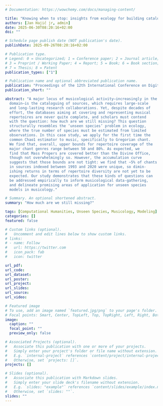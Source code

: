```yaml
---
# Documentation: https://wowchemy.com/docs/managing-content/

title: "Knowing when to stop: insights from ecology for building catalogues, collections, and corpora"
authors: [Jan Hajič jr, admin]
date: 2025-06-30T08:20:16+02:00
doi: ""

# Schedule page publish date (NOT publication's date).
publishDate: 2025-09-26T08:20:16+02:00

# Publication type.
# Legend: 0 = Uncategorized; 1 = Conference paper; 2 = Journal article;
# 3 = Preprint / Working Paper; 4 = Report; 5 = Book; 6 = Book section;
# 7 = Thesis; 8 = Patent
publication_types: ["1"]

# Publication name and optional abbreviated publication name.
publication: "Proceedings of the 12th International Conference on Digital Libraries for Musicology"
publication_short: ""

abstract: "A major locus of musicological activity—increasingly in the digital
  domain—is the cataloguing of sources, which requires large-scale
  and long-lasting research collaborations. Yet, despite decades of
  effort, the databases aiming at covering and representing musical
  repertoires are never quite complete, and scholars must contend
  with the question: how much are we still missing? This question
  structurally resembles the ‘unseen species’ problem in ecology,
  where the true number of species must be estimated from limited
  observations. In this case study, we apply for the first time the
  common Chao1 estimator to music, specifically to Gregorian chant.
  We find that, overall, upper bounds for repertoire coverage of the
  major chant genres range between 50 and 80%. As expected, we
  find that Mass Propers are covered better than the Divine Office,
  though not overwhelmingly so. However, the accumulation curve
  suggests that those bounds are not tight: we find that ∼5% of chants
  in sources indexed between 1993 and 2020 were unique, so dimin-
  ishing returns in terms of repertoire diversity are not yet to be
  expected. Our study demonstrates that these kinds of questions can
  be addressed empirically to inform musicological data-gathering,
  and delineate promising areas of application for unseen species
  models in musicology."

# Summary. An optional shortened abstract.
summary: "How much are we still missing?"

tags: [Computational Humanities, Unseen Species, Musicology, Modeling]
categories: []
featured: false

# Custom links (optional).
#   Uncomment and edit lines below to show custom links.
# links:
# - name: Follow
#   url: https://twitter.com
#   icon_pack: fab
#   icon: twitter

url_pdf:
url_code:
url_dataset:
url_poster:
url_project:
url_slides:
url_source:
url_video:

# Featured image
# To use, add an image named `featured.jpg/png` to your page's folder. 
# Focal points: Smart, Center, TopLeft, Top, TopRight, Left, Right, BottomLeft, Bottom, BottomRight.
image:
  caption: ""
  focal_point: ""
  preview_only: false

# Associated Projects (optional).
#   Associate this publication with one or more of your projects.
#   Simply enter your project's folder or file name without extension.
#   E.g. `internal-project` references `content/project/internal-project/index.md`.
#   Otherwise, set `projects: []`.
projects: []

# Slides (optional).
#   Associate this publication with Markdown slides.
#   Simply enter your slide deck's filename without extension.
#   E.g. `slides: "example"` references `content/slides/example/index.md`.
#   Otherwise, set `slides: ""`.
slides: ""
---
```

